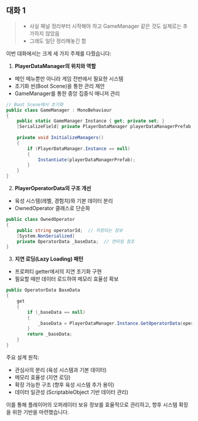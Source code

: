 ## 대화 1

> - 사실 패널 정리부터 시작해야 하고 GameManager 같은 것도 실제로는 추가하지 않았음
> - 그래도 일단 정리해놓긴 함

이번 대화에서는 크게 세 가지 주제를 다뤘습니다:

1. **PlayerDataManager의 위치와 역할**
- 메인 메뉴뿐만 아니라 게임 전반에서 필요한 시스템
- 초기화 씬(Boot Scene)을 통한 관리 제안
- GameManager를 통한 중앙 집중식 매니저 관리
```csharp
// Boot Scene에서 초기화
public class GameManager : MonoBehaviour
{
    public static GameManager Instance { get; private set; }
    [SerializeField] private PlayerDataManager playerDataManagerPrefab;
    
    private void InitializeManagers()
    {
        if (PlayerDataManager.Instance == null)
        {
            Instantiate(playerDataManagerPrefab);
        }
    }
}
```

2. **PlayerOperatorData의 구조 개선**
- 육성 시스템(레벨, 경험치)와 기본 데이터 분리
- OwnedOperator 클래스로 단순화
```csharp
public class OwnedOperator
{
    public string operatorId;  // 저장되는 정보
    [System.NonSerialized]
    private OperatorData _baseData;  // 런타임 참조
}
```

3. **지연 로딩(Lazy Loading) 패턴**
- 프로퍼티 getter에서의 지연 초기화 구현
- 필요할 때만 데이터 로드하여 메모리 효율성 확보
```csharp
public OperatorData BaseData
{
    get
    {
        if (_baseData == null)
        {
            _baseData = PlayerDataManager.Instance.GetOperatorData(operatorId);
        }
        return _baseData;
    }
}
```

주요 설계 원칙:
- 관심사의 분리 (육성 시스템과 기본 데이터)
- 메모리 효율성 (지연 로딩)
- 확장 가능한 구조 (향후 육성 시스템 추가 용이)
- 데이터 일관성 (ScriptableObject 기반 데이터 관리)

이를 통해 플레이어의 오퍼레이터 보유 정보를 효율적으로 관리하고, 향후 시스템 확장을 위한 기반을 마련했습니다.